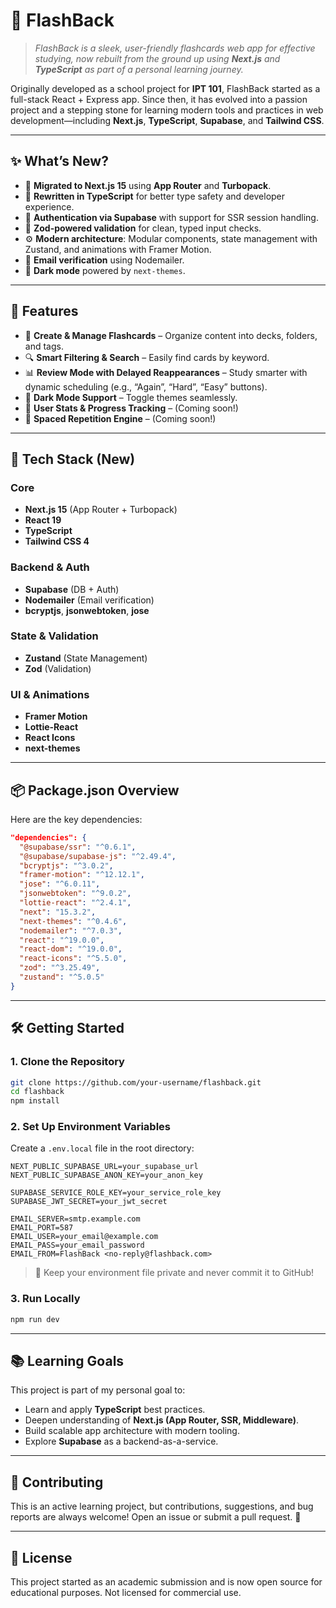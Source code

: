 # 🌟 FlashBack

> _FlashBack is a sleek, user-friendly flashcards web app for effective studying, now rebuilt from the ground up using **Next.js** and **TypeScript** as part of a personal learning journey._

Originally developed as a school project for **IPT 101**, FlashBack started as a full-stack React + Express app. Since then, it has evolved into a passion project and a stepping stone for learning modern tools and practices in web development—including **Next.js**, **TypeScript**, **Supabase**, and **Tailwind CSS**.

---

## ✨ What’s New?

- 🔁 **Migrated to Next.js 15** using **App Router** and **Turbopack**.
- 🧠 **Rewritten in TypeScript** for better type safety and developer experience.
- 🔐 **Authentication via Supabase** with support for SSR session handling.
- 🔪 **Zod-powered validation** for clean, typed input checks.
- ⚙️ **Modern architecture**: Modular components, state management with Zustand, and animations with Framer Motion.
- 📧 **Email verification** using Nodemailer.
- 🌙 **Dark mode** powered by `next-themes`.

---

## 🚀 Features

- 📝 **Create & Manage Flashcards** – Organize content into decks, folders, and tags.
- 🔍 **Smart Filtering & Search** – Easily find cards by keyword.
- 📊 **Review Mode with Delayed Reappearances** – Study smarter with dynamic scheduling (e.g., “Again”, “Hard”, “Easy” buttons).
- 🌙 **Dark Mode Support** – Toggle themes seamlessly.
- 🧠 **User Stats & Progress Tracking** – (Coming soon!)
- 🎯 **Spaced Repetition Engine** – (Coming soon!)

---

## 🧰 Tech Stack (New)

### **Core**

- **Next.js 15** (App Router + Turbopack)
- **React 19**
- **TypeScript**
- **Tailwind CSS 4**

### **Backend & Auth**

- **Supabase** (DB + Auth)
- **Nodemailer** (Email verification)
- **bcryptjs**, **jsonwebtoken**, **jose**

### **State & Validation**

- **Zustand** (State Management)
- **Zod** (Validation)

### **UI & Animations**

- **Framer Motion**
- **Lottie-React**
- **React Icons**
- **next-themes**

---

## 📦 Package.json Overview

Here are the key dependencies:

```json
"dependencies": {
  "@supabase/ssr": "^0.6.1",
  "@supabase/supabase-js": "^2.49.4",
  "bcryptjs": "^3.0.2",
  "framer-motion": "^12.12.1",
  "jose": "^6.0.11",
  "jsonwebtoken": "^9.0.2",
  "lottie-react": "^2.4.1",
  "next": "15.3.2",
  "next-themes": "^0.4.6",
  "nodemailer": "^7.0.3",
  "react": "^19.0.0",
  "react-dom": "^19.0.0",
  "react-icons": "^5.5.0",
  "zod": "^3.25.49",
  "zustand": "^5.0.5"
}
```

---

## 🛠️ Getting Started

### 1. **Clone the Repository**

```bash
git clone https://github.com/your-username/flashback.git
cd flashback
npm install
```

### 2. **Set Up Environment Variables**

Create a `.env.local` file in the root directory:

```env
NEXT_PUBLIC_SUPABASE_URL=your_supabase_url
NEXT_PUBLIC_SUPABASE_ANON_KEY=your_anon_key

SUPABASE_SERVICE_ROLE_KEY=your_service_role_key
SUPABASE_JWT_SECRET=your_jwt_secret

EMAIL_SERVER=smtp.example.com
EMAIL_PORT=587
EMAIL_USER=your_email@example.com
EMAIL_PASS=your_email_password
EMAIL_FROM=FlashBack <no-reply@flashback.com>
```

> 🔐 Keep your environment file private and never commit it to GitHub!

### 3. **Run Locally**

```bash
npm run dev
```

---

## 📚 Learning Goals

This project is part of my personal goal to:

- Learn and apply **TypeScript** best practices.
- Deepen understanding of **Next.js (App Router, SSR, Middleware)**.
- Build scalable app architecture with modern tooling.
- Explore **Supabase** as a backend-as-a-service.

---

## 🙌 Contributing

This is an active learning project, but contributions, suggestions, and bug reports are always welcome! Open an issue or submit a pull request. 🚀

---

## 📜 License

This project started as an academic submission and is now open source for educational purposes. Not licensed for commercial use.
